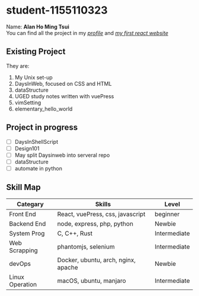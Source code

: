# student-1155110323
Name: __Alan Ho Ming Tsui__ <br />
You can find all the project in my _[profile](https://github.com/heihaho)_ and _[my first react website](https://csb-wqy22m65jk.netlify.com/)_

## Existing Project
They are:
1. My Unix set-up
2. DaysInWeb, focused on CSS and HTML
3. dataStructure
4. UGED study notes written with vuePress
5. vimSetting
6. elementary_hello_world

## Project in progress
- [ ]  DaysInShellScript
- [ ]  Design101
- [ ] May split Daysinweb into serveral repo
- [ ] dataStructure
- [ ] automate in python
## Skill Map
Categary | Skills | Level
--|--|--
Front End | React, vuePress, css, javascript | beginner
Backend End | node, express, php, python | Newbie
System Prog | C, C++, Rust | Intermediate
Web Scrapping | phantomjs, selenium | Intermediate
devOps | Docker, ubuntu, arch, nginx, apache | Newbie
Linux Operation | macOS, ubuntu, manjaro | Intermediate
